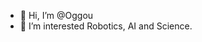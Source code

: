 - 👋 Hi, I’m @Oggou
- 👀 I’m interested Robotics, AI and Science.


<!---
Oggou/Oggou is a ✨ special ✨ repository because its `README.md` (this file) appears on your GitHub profile.
You can click the Preview link to take a look at your changes.
--->
